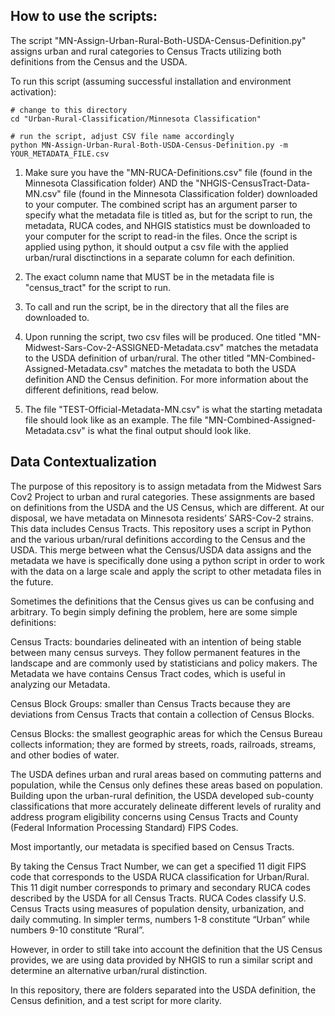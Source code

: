 ## How to use the scripts:

The script "MN-Assign-Urban-Rural-Both-USDA-Census-Definition.py" assigns urban and rural categories to Census Tracts utilizing both definitions from the Census and the USDA. 

To run this script (assuming successful installation and environment activation):

```
# change to this directory
cd "Urban-Rural-Classification/Minnesota Classification"

# run the script, adjust CSV file name accordingly
python MN-Assign-Urban-Rural-Both-USDA-Census-Definition.py -m YOUR_METADATA_FILE.csv
```

1) Make sure you have the "MN-RUCA-Definitions.csv" file (found in the Minnesota Classification folder) AND the "NHGIS-CensusTract-Data-MN.csv" file (found in the Minnesota Classification folder) downloaded to your computer. The combined script has an argument parser to specify what the metadata file is titled as, but for the script to run, the metadata, RUCA codes, and NHGIS statistics must be downloaded to your computer for the script to read-in the files. Once the script is applied using python, it should output a csv file with the applied urban/rural disctinctions in a separate column for each definition.

2) The exact column name that MUST be in the metadata file is "census_tract" for the script to run. 

3) To call and run the script, be in the directory that all the files are downloaded to. 

4) Upon running the script, two csv files will be produced. One titled "MN-Midwest-Sars-Cov-2-ASSIGNED-Metadata.csv" matches the metadata to the USDA definition of urban/rural. The other titled "MN-Combined-Assigned-Metadata.csv" matches the metadata to both the USDA definition AND the Census definition. For more information about the different definitions, read below. 

5) The file "TEST-Official-Metadata-MN.csv" is what the starting metadata file should look like as an example. The file "MN-Combined-Assigned-Metadata.csv" is what the final output should look like.



## Data Contextualization

The purpose of this repository is to assign metadata from the Midwest Sars Cov2 Project to urban and rural categories. These assignments are based on definitions from the USDA and the US Census, which are different. At our disposal, we have metadata on Minnesota residents’ SARS-Cov-2 strains. This data includes Census Tracts. This repository uses a script in Python and the various urban/rural definitions according to the Census and the USDA. This merge between what the Census/USDA data assigns and the metadata we have is specifically done using a python script in order to work with the data on a large scale and apply the script to other metadata files in the future.

Sometimes the definitions that the Census gives us can be confusing and arbitrary. To begin simply defining the problem, here are some simple definitions:

Census Tracts: boundaries delineated with an intention of being stable between many census surveys. They follow permanent features in the landscape and are commonly used by statisticians and policy makers. The Metadata we have contains Census Tract codes, which is useful in analyzing our Metadata.

Census Block Groups: smaller than Census Tracts because they are deviations from Census Tracts that contain a collection of Census Blocks.

Census Blocks: the smallest geographic areas for which the Census Bureau collects information; they are formed by streets, roads, railroads, streams, and other bodies of water.

The USDA defines urban and rural areas based on commuting patterns and population, while the Census only defines these areas based on population. Building upon the urban-rural definition, the USDA developed sub-county classifications that more accurately delineate different levels of rurality and address program eligibility concerns using Census Tracts and County (Federal Information Processing Standard) FIPS Codes.

Most importantly, our metadata is specified based on Census Tracts.

By taking the Census Tract Number, we can get a specified 11 digit FIPS code that corresponds to the USDA RUCA classification for Urban/Rural. This 11 digit number corresponds to primary and secondary RUCA codes described by the USDA for all Census Tracts. RUCA Codes classify U.S. Census Tracts using measures of population density, urbanization, and daily commuting. In simpler terms, numbers 1-8 constitute “Urban” while numbers 9-10 constitute “Rural”.

However, in order to still take into account the definition that the US Census provides, we are using data provided by NHGIS to run a similar script and determine an alternative urban/rural distinction.

In this repository, there are folders separated into the USDA definition, the Census definition, and a test script for more clarity.
